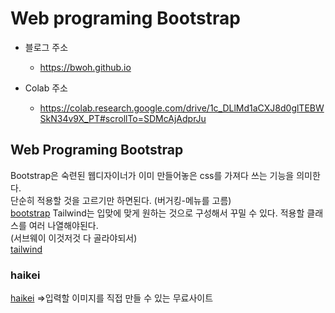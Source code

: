# Web programing Bootstrap

- 블로그 주소
	- https://bwoh.github.io

- Colab 주소
	- https://colab.research.google.com/drive/1c_DLlMd1aCXJ8d0glTEBWSkN34v9X_PT#scrollTo=SDMcAjAdprJu
	

## Web Programing Bootstrap

Bootstrap은 숙련된 웹디자이너가 이미 만들어놓은 css를 가져다 쓰는 기능을 의미한다.    
단순히 적용할 것을 고르기만 하면된다. (버거킹-메뉴를 고름)      
[bootstrap](https://getbootstrap.com/docs/5.1/components/carousel/)
Tailwind는 입맞에 맞게 원하는 것으로 구성해서 꾸밀 수 있다. 적용할 클래스를 여러 나열해야된다.       
(서브웨이 이것저것 다 골라야되서)      
[tailwind](https://tailwindcss.com/docs/installation)



### haikei
[haikei](https://haikei.app/)
=>입력할 이미지를 직접 만들 수 있는 무료사이트    



